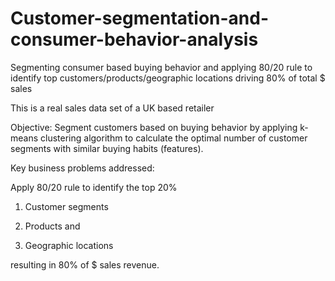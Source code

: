 # Customer-segmentation-and-consumer-behavior-analysis
Segmenting consumer based buying behavior and applying 80/20 rule to identify top customers/products/geographic locations driving 80% of total $ sales

This is a real sales data set of a UK based retailer

Objective: Segment customers based on buying behavior by applying k-means clustering algorithm to calculate the optimal number of customer segments with similar buying habits (features).

Key business problems addressed:

Apply 80/20 rule to identify the top 20% 

1) Customer segments 

2) Products and

3) Geographic locations

resulting in 80% of $ sales revenue.

